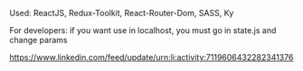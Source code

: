 Used: ReactJS, Redux-Toolkit, React-Router-Dom, SASS, Ky

For developers: if you want use in localhost, you must go in state.js and change params


https://www.linkedin.com/feed/update/urn:li:activity:7119606432282341376
